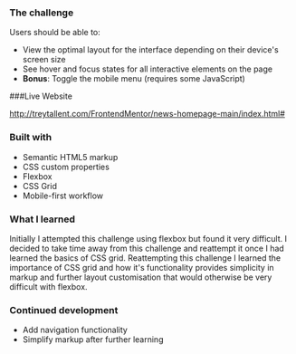 ### The challenge

Users should be able to:

- View the optimal layout for the interface depending on their device's screen size
- See hover and focus states for all interactive elements on the page
- **Bonus**: Toggle the mobile menu (requires some JavaScript)

###Live Website

http://treytallent.com/FrontendMentor/news-homepage-main/index.html#

### Built with

- Semantic HTML5 markup
- CSS custom properties
- Flexbox
- CSS Grid
- Mobile-first workflow

### What I learned

Initially I attempted this challenge using flexbox but found it very difficult. I decided to take time away from this challenge and reattempt it once I had learned the basics of CSS grid. Reattempting this challenge I learned the importance of CSS grid and how it's functionality provides simplicity in markup and further layout customisation that would otherwise be very difficult with flexbox.

### Continued development

- Add navigation functionality
- Simplify markup after further learning
